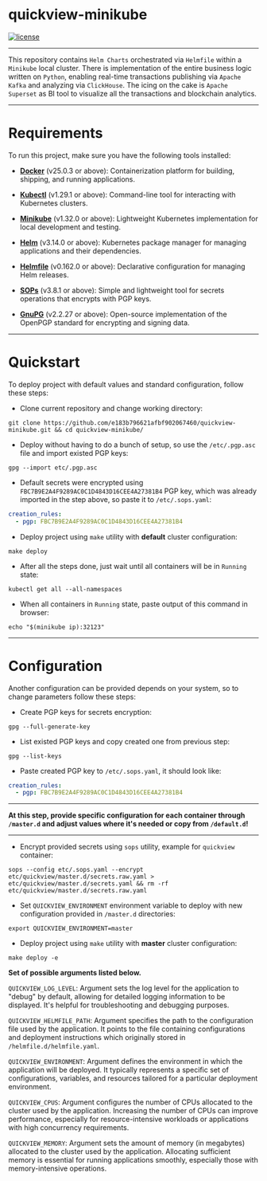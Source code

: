 # quickview-minikube

[![license](https://img.shields.io/:license-Apache%202-blue.svg)](https://www.apache.org/licenses/LICENSE-2.0.txt)

---
This repository contains `Helm Charts` orchestrated via `Helmfile` within a `Minikube` local cluster.
There is implementation of the entire business logic written on `Python`, 
enabling real-time transactions publishing via `Apache Kafka` and analyzing via `ClickHouse`. 
The icing on the cake is `Apache Superset` as BI tool to visualize all the transactions and blockchain analytics.

---

# Requirements

To run this project, make sure you have the following tools installed:

- [**Docker**](https://docs.docker.com/engine/install/ubuntu/) (v25.0.3 or above): Containerization platform for building, shipping, and running applications.


- [**Kubectl**](https://kubernetes.io/docs/tasks/tools/install-kubectl-linux/) (v1.29.1 or above): Command-line tool for interacting with Kubernetes clusters.


- [**Minikube**](https://minikube.sigs.k8s.io/docs/start/) (v1.32.0 or above): Lightweight Kubernetes implementation for local development and testing.


- [**Helm**](https://helm.sh/docs/intro/install/) (v3.14.0 or above): Kubernetes package manager for managing applications and their dependencies.


- [**Helmfile**](https://medium.com/geekculture/helmfile-introduction-f63c42244dcc) (v0.162.0 or above): Declarative configuration for managing Helm releases.


- [**SOPs**](https://github.com/getsops/sops/releases/tag/v3.8.1) (v3.8.1 or above): Simple and lightweight tool for secrets operations that encrypts with PGP keys.


- [**GnuPG**](https://blog.gitguardian.com/a-comprehensive-guide-to-sops/) (v2.2.27 or above): Open-source implementation of the OpenPGP standard for encrypting and signing data.

---

# Quickstart

To deploy project with default values and standard configuration, follow these steps:

- Clone current repository and change working directory:
```integrationperformancetest
git clone https://github.com/e183b796621afbf902067460/quickview-minikube.git && cd quickview-minikube/
```

- Deploy without having to do a bunch of setup, 
so use the `/etc/.pgp.asc` file and import existed PGP keys:
```integrationperformancetest
gpg --import etc/.pgp.asc
```

- Default secrets were encrypted using `FBC7B9E2A4F9289AC0C1D4843D16CEE4A27381B4` PGP key, which was already imported in the step above, so paste it to `/etc/.sops.yaml`:
```yaml
creation_rules:
  - pgp: FBC7B9E2A4F9289AC0C1D4843D16CEE4A27381B4
```

- Deploy project using `make` utility with **default** cluster configuration:
```integrationperformancetest
make deploy
```

- After all the steps done, just wait until all containers will be in `Running` state:
```integrationperformancetest
kubectl get all --all-namespaces
```

- When all containers in `Running` state, paste output of this command in browser:
```integrationperformancetest
echo "$(minikube ip):32123"
```

---

# Configuration

Another configuration can be provided depends on your system, 
so to change parameters follow these steps:

- Create PGP keys for secrets encryption:
```integrationperformancetest
gpg --full-generate-key
```

- List existed PGP keys and copy created one from previous step:
```integrationperformancetest
gpg --list-keys
```

- Paste created PGP key to `/etc/.sops.yaml`, it should look like:
```yaml
creation_rules:
  - pgp: FBC7B9E2A4F9289AC0C1D4843D16CEE4A27381B4
```

---

**At this step, 
provide specific configuration for each container through `/master.d` and adjust values where it's needed or copy from `/default.d`!**

---

- Encrypt provided secrets using `sops` utility, example for `quickview` container:
```integrationperformancetest
sops --config etc/.sops.yaml --encrypt etc/quickview/master.d/secrets.raw.yaml > etc/quickview/master.d/secrets.yaml && rm -rf etc/quickview/master.d/secrets.raw.yaml
```

- Set `QUICKVIEW_ENVIRONMENT` environment variable to deploy with new configuration provided in `/master.d` directories:
```integrationperformancetest
export QUICKVIEW_ENVIRONMENT=master 
```

- Deploy project using `make` utility with **master** cluster configuration:
```integrationperformancetest
make deploy -e
```

**Set of possible arguments listed below.**

`QUICKVIEW_LOG_LEVEL`: Argument sets the log level for the application to "debug" by default, 
allowing for detailed logging information to be displayed. 
It's helpful for troubleshooting and debugging purposes.

`QUICKVIEW_HELMFILE_PATH`: Argument specifies the path to the configuration file used by the application. 
It points to the file containing configurations and deployment instructions which originally stored in `/helmfile.d/helmfile.yaml`.

`QUICKVIEW_ENVIRONMENT`: Argument defines the environment in which the application will be deployed. 
It typically represents a specific set of configurations, variables, 
and resources tailored for a particular deployment environment.

`QUICKVIEW_CPUS`: Argument configures the number of CPUs allocated to the cluster used by the application. 
Increasing the number of CPUs can improve performance, 
especially for resource-intensive workloads or applications with high concurrency requirements.

`QUICKVIEW_MEMORY`: Argument sets the amount of memory (in megabytes) allocated to the cluster used by the application. 
Allocating sufficient memory is essential for running applications smoothly, 
especially those with memory-intensive operations.
